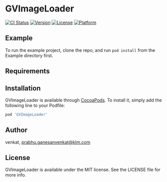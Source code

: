 # GVImageLoader

[![CI Status](https://img.shields.io/travis/venkat/GVImageLoader.svg?style=flat)](https://travis-ci.org/venkat/GVImageLoader)
[![Version](https://img.shields.io/cocoapods/v/GVImageLoader.svg?style=flat)](https://cocoapods.org/pods/GVImageLoader)
[![License](https://img.shields.io/cocoapods/l/GVImageLoader.svg?style=flat)](https://cocoapods.org/pods/GVImageLoader)
[![Platform](https://img.shields.io/cocoapods/p/GVImageLoader.svg?style=flat)](https://cocoapods.org/pods/GVImageLoader)

## Example

To run the example project, clone the repo, and run `pod install` from the Example directory first.

## Requirements

## Installation

GVImageLoader is available through [CocoaPods](https://cocoapods.org). To install
it, simply add the following line to your Podfile:

```ruby
pod 'GVImageLoader'
```

## Author

venkat, prabhu.ganesanvenkat@klm.com

## License

GVImageLoader is available under the MIT license. See the LICENSE file for more info.
